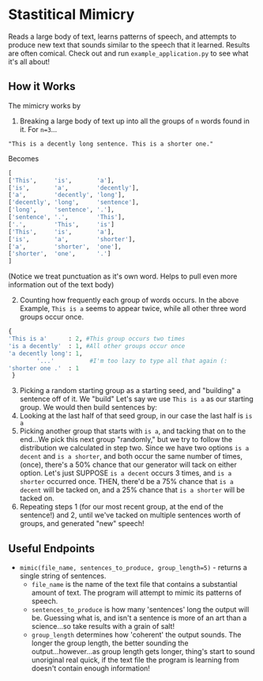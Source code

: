 # Stastitical Mimicry
Reads a large body of text, learns patterns of speech, and attempts to produce new text that sounds similar to the speech that it learned. Results are often comical. Check out and run `example_application.py` to see what it's all about!

## How it Works
The mimicry works by
1. Breaking a large body of text up into all the groups of `n` words found in it. For `n=3`...

  `"This is a decently long sentence. This is a shorter one."`

  Becomes

  ```python
[
['This',     'is',       'a'],
['is',       'a',        'decently'],
['a',        'decently', 'long'],
['decently', 'long',     'sentence'],
['long',     'sentence', '.'],
['sentence', '.',        'This'],
['.',        'This',     'is']
['This',     'is',       'a'],
['is',       'a',        'shorter'],
['a',        'shorter',  'one'],
['shorter',  'one',      '.']
]
  ```
  (Notice we treat punctuation as it's own word. Helps to pull even more information out of the text body)

2. Counting how frequently each group of words occurs. In the above Example, `This is a` seems to appear twice, while all other three word groups occur once.
  ```python
  {
  'This is a'      : 2, #This group occurs two times
  'is a decently'  : 1, #All other groups occur once
  'a decently long': 1,
          '...'          #I'm too lazy to type all that again (:
  'shorter one .'  : 1
   }
  ```
3. Picking a random starting group as a starting seed, and "building" a sentence off of it. We "build" Let's say we use `This is a` as our starting group. We would then build sentences by:
  1. Looking at the last half of that seed group, in our case the last half is `is a`
  2. Picking another group that starts with `is a`, and tacking that on to the end...We pick this next group "randomly," but we try to follow the distribution we calculated in step two. Since we have two options `is a decent` and `is a shorter`, and both occur the same number of times, (once), there's a 50% chance that our generator will tack on either option. Let's just SUPPOSE `is a decent` occurs 3 times, and `is a shorter` occurred once. THEN, there'd be a 75% chance that `is a decent` will be tacked on, and a 25% chance that `is a shorter` will be tacked on.
  3. Repeating steps 1 (for our most recent group, at the end of the sentence!) and 2, until we've tacked on multiple sentences worth of groups, and generated "new" speech!

## Useful Endpoints

* `mimic(file_name, sentences_to_produce, group_length=5)`  - returns a single string of sentences.
  * `file_name` is the name of the text file that contains a substantial amount of text. The program will attempt to mimic its patterns of speech.
  * `sentences_to_produce` is how many 'sentences' long the output will be. Guessing what is, and isn't a sentence is more of an art than a science...so take results with a grain of salt!
  * `group_length` determines how 'coherent' the output sounds. The longer the group length, the better sounding the output...however...as group length gets longer, thing's start to sound unoriginal real quick, if the text file the program is learning from doesn't contain enough information!

